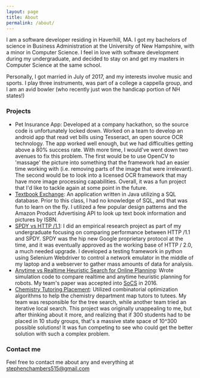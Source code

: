 ```yaml
---
layout: page
title: About
permalink: /about/
---
```


I am a software developer residing in Haverhill, MA. I got my bachelors of science in Business Administration at the University of New Hampshire, with a minor in Computer Science. I feel in love with software development during my undergraduate, and decided to stay on and get my masters in Computer Science at the same school. 

Personally, I got married in July of 2017, and my interests involve music and sports. I play three instruments, was part of a college a cappella group, and I am an avid bowler (who recently just won the handicap portion of NH states!)


### Projects
* Pet Insurance App: Developed at a company hackathon, so the source code is unfortunately locked down. Worked on a team to develop an android app that read vet bills using Tesseract, an open source OCR technology. The app worked well enough, but we had difficulties getting above a 80% success rate.  With more time, I would've went down two avenues to fix this problem. The first would be to use OpenCV to 'massage' the picture into something that the framework had an easier time working with (i.e. removing parts of the image that were irrelevant). The second would be to look into a licensed OCR framework that may have more image processing capabilities. Overall, it was a fun project that I'd like to tackle again at some point in the future. 
* [Textbook Exchange](https://github.com/schambersnh/school/tree/master/courses/cs619): An application written in Java utilizing a SQL database. Prior to this class, I had no knowledge of SQL, and that was fun to learn on the fly. I utilized a few popular design patterns and the Amazon Product Advertising API to look up text book information and pictures by ISBN.
* [SPDY vs HTTP /1.1](https://github.com/schambersnh/school/tree/master/spdy): I did an empirical research project as part of my undergraduate focusing on comparing performance between HTTP /1.1 and SPDY. SPDY was the hip new Google proprietary protocol at the time, and it was eventually approved as the working base of HTTP / 2.0, a much needed upgrade. I developed a testing framework in python using Selenium Webdriver to control a network emulator in the middle of my laptop and a webserver to gather mass amounts of data for analysis.
* [Anytime vs Realtime Heuristic Search for Online Planning](https://github.com/UNH-Robotics/real-time-search): Wrote simulation code to compare realtime and anytime heuristic planning for robots. My team's paper was accepted into [SoCS](http://socs17.dreamhosters.com/) in 2016.
* [Chemistry Tutoring Placement](https://github.com/UNH-Chemistry-Tutoring-Placement): Utilized combinatorial optimization algorithms to help the chemistry department map tutors to tutees. My team was responsible for the tree search, while another team tried an iterative local search. This project was originally unappealing to me, but after thinking about it more, and realizing that if 300 students had to be placed in 10 study groups, that's a massive state space of 10^300 possible solutions! It was fun competing to see who could get the better solution with such a complex problem.

### Contact me

Feel free to contact me about any and everything at [stephenchambers515@gmail.com](stephenchambers515@gmail.com)
